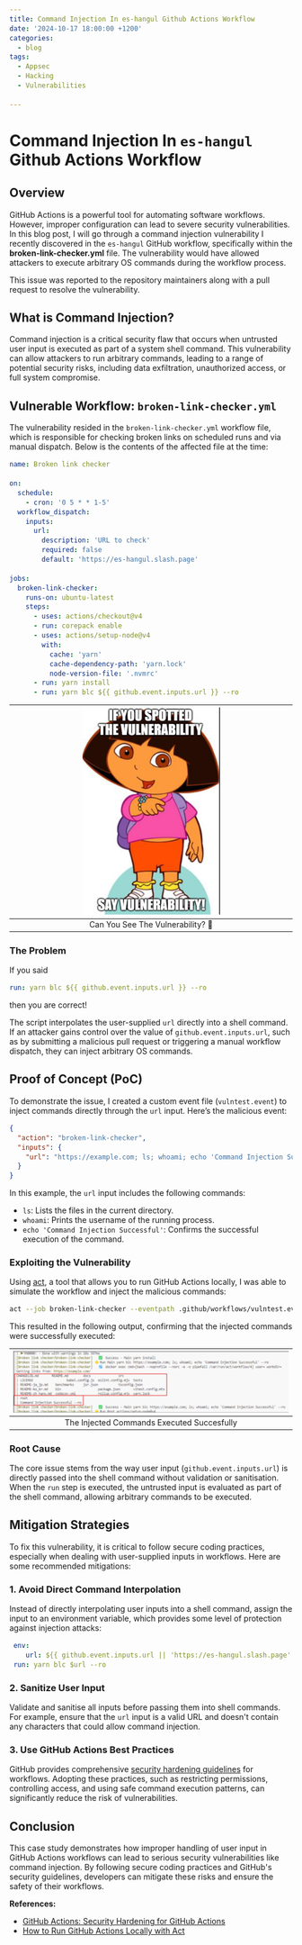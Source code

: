 ```yaml
---
title: Command Injection In es-hangul Github Actions Workflow 
date: '2024-10-17 18:00:00 +1200'
categories:
  - blog
tags:
  - Appsec
  - Hacking
  - Vulnerabilities

---
```


# Command Injection In `es-hangul` Github Actions Workflow 

## Overview

GitHub Actions is a powerful tool for automating software workflows. However, improper configuration can lead to severe security vulnerabilities. In this blog post, I will go through a command injection vulnerability I recently discovered in the `es-hangul` GitHub workflow, specifically within the **broken-link-checker.yml** file. The vulnerability would have allowed attackers to execute arbitrary OS commands during the workflow process. 

This issue was reported to the repository maintainers along with a pull request to resolve the vulnerability.

## What is Command Injection?

Command injection is a critical security flaw that occurs when untrusted user input is executed as part of a system shell command. This vulnerability can allow attackers to run arbitrary commands, leading to a range of potential security risks, including data exfiltration, unauthorized access, or full system compromise.

## Vulnerable Workflow: `broken-link-checker.yml`

The vulnerability resided in the `broken-link-checker.yml` workflow file, which is responsible for checking broken links on scheduled runs and via manual dispatch. Below is the contents of the affected file at the time:


```yaml
name: Broken link checker

on:
  schedule:
    - cron: '0 5 * * 1-5'
  workflow_dispatch:
    inputs: 
      url: 
        description: 'URL to check'
        required: false
        default: 'https://es-hangul.slash.page'

jobs:
  broken-link-checker:
    runs-on: ubuntu-latest
    steps:
      - uses: actions/checkout@v4
      - run: corepack enable
      - uses: actions/setup-node@v4
        with:
          cache: 'yarn'
          cache-dependency-path: 'yarn.lock'
          node-version-file: '.nvmrc'
      - run: yarn install
      - run: yarn blc ${{ github.event.inputs.url }} --ro

```
| <img src='/images/doraVulnerability.png' height=50% width=50%> |
|:--:|
| Can You See The Vulnerability? 👀 |

### The Problem

If you said

```yaml
run: yarn blc ${{ github.event.inputs.url }} --ro
```

then you are correct!

The script interpolates the user-supplied `url` directly into a shell command. If an attacker gains control over the value of `github.event.inputs.url`, such as by submitting a malicious pull request or triggering a manual workflow dispatch, they can inject arbitrary OS commands.

## Proof of Concept (PoC)

To demonstrate the issue, I created a custom event file (`vulntest.event`) to inject commands directly through the `url` input. Here’s the malicious event:

```json
{
  "action": "broken-link-checker",
  "inputs": {
    "url": "https://example.com; ls; whoami; echo 'Command Injection Successful'"
  }
}
```

In this example, the `url` input includes the following commands:

- `ls`: Lists the files in the current directory.
- `whoami`: Prints the username of the running process.
- `echo 'Command Injection Successful'`: Confirms the successful execution of the command.

### Exploiting the Vulnerability

Using [act](https://github.com/nektos/act), a tool that allows you to run GitHub Actions locally, I was able to simulate the workflow and inject the malicious commands:

```bash
act --job broken-link-checker --eventpath .github/workflows/vulntest.event
```

This resulted in the following output, confirming that the injected commands were successfully executed:

| ![Command Injection Proof](/images/workflowInjection.png) |
|:--:|
| The Injected Commands Executed Succesfully |

### Root Cause

The core issue stems from the way user input (`github.event.inputs.url`) is directly passed into the shell command without validation or sanitisation. When the `run` step is executed, the untrusted input is evaluated as part of the shell command, allowing arbitrary commands to be executed.

## Mitigation Strategies

To fix this vulnerability, it is critical to follow secure coding practices, especially when dealing with user-supplied inputs in workflows. Here are some recommended mitigations:

### 1. Avoid Direct Command Interpolation

Instead of directly interpolating user inputs into a shell command, assign the input to an environment variable, which provides some level of protection against injection attacks:

```yaml
 env:
    url: ${{ github.event.inputs.url || 'https://es-hangul.slash.page' }}
 run: yarn blc $url --ro
```

### 2. Sanitize User Input

Validate and sanitise all inputs before passing them into shell commands. For example, ensure that the `url` input is a valid URL and doesn't contain any characters that could allow command injection.

### 3. Use GitHub Actions Best Practices

GitHub provides comprehensive [security hardening guidelines](https://docs.github.com/en/actions/security-guides/security-hardening-for-github-actions) for workflows. Adopting these practices, such as restricting permissions, controlling access, and using safe command execution patterns, can significantly reduce the risk of vulnerabilities.

## Conclusion

This case study demonstrates how improper handling of user input in GitHub Actions workflows can lead to serious security vulnerabilities like command injection. By following secure coding practices and GitHub's security guidelines, developers can mitigate these risks and ensure the safety of their workflows.

**References:**

- [GitHub Actions: Security Hardening for GitHub Actions](https://docs.github.com/en/actions/security-guides/security-hardening-for-github-actions)
- [How to Run GitHub Actions Locally with Act](https://www.freecodecamp.org/news/how-to-run-github-actions-locally/)